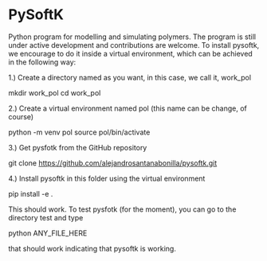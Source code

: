 # PySoftK
Python program for modelling and simulating polymers. The program is still under active development and contributions are 
welcome. To install pysoftk, we encourage to do it inside a virtual environment, which can be achieved in the following way:

1.) Create a directory named as you want, in this case, we call it, work_pol

mkdir work_pol
cd work_pol

2.) Create a virtual environment named pol (this name can be change, of course)

python -m venv pol
source pol/bin/activate

3.) Get pysfotk from the GitHub repository

git clone https://github.com/alejandrosantanabonilla/pysoftk.git


4.) Install pysoftk in this folder using the virtual environment

pip install -e .

This should work. To test pysfotk (for the moment), you can go to the directory test and type

python ANY_FILE_HERE 

that should work indicating that pysoftk is working. 
